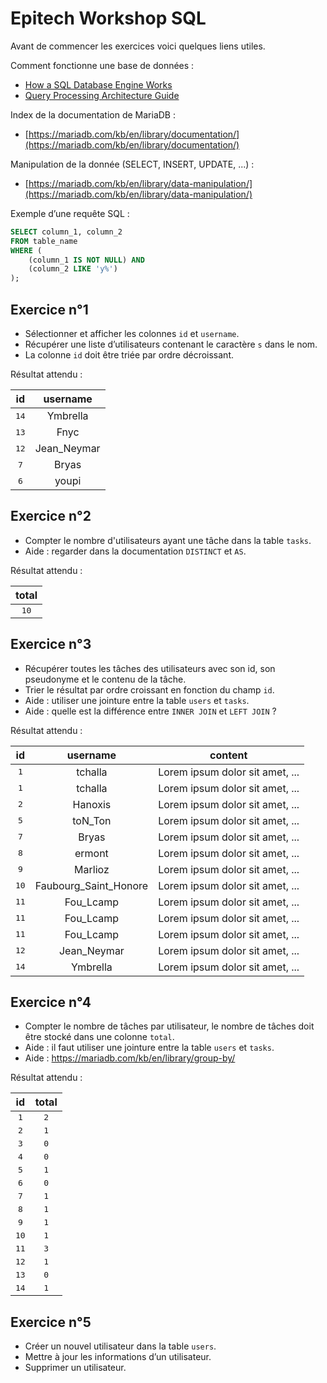 # Epitech Workshop SQL
Avant de commencer les exercices voici quelques liens utiles.

Comment fonctionne une base de données :
- [How a SQL Database Engine Works](https://medium.com/@grepdennis/how-a-sql-database-engine-works-c67364e5cdfd)
- [Query Processing Architecture Guide](https://docs.microsoft.com/en-us/sql/relational-databases/query-processing-architecture-guide?view=sql-server-ver15)

Index de la documentation de MariaDB :
- [https://mariadb.com/kb/en/library/documentation/](https://mariadb.com/kb/en/library/documentation/)

Manipulation de la donnée (SELECT, INSERT, UPDATE, ...) :
- [https://mariadb.com/kb/en/library/data-manipulation/](https://mariadb.com/kb/en/library/data-manipulation/)

Exemple d’une requête SQL :
```SQL
SELECT column_1, column_2
FROM table_name
WHERE (
	(column_1 IS NOT NULL) AND
	(column_2 LIKE 'y%')
);
```

## Exercice n°1
- Sélectionner et afficher les colonnes `id` et `username`.
- Récupérer une liste d’utilisateurs contenant le caractère `s` dans le nom.
- La colonne `id` doit être triée par ordre décroissant.

Résultat attendu :

| **id** | **username** |
| :---: | :---: |
| <kbd>14</kbd> | Ymbrella |
| <kbd>13</kbd> | Fnyc |
| <kbd>12</kbd> | Jean_Neymar |
| <kbd>7</kbd> | Bryas |
| <kbd>6</kbd> | youpi |

## Exercice n°2
- Compter le nombre d'utilisateurs ayant une tâche dans la table `tasks`.
- Aide : regarder dans la documentation `DISTINCT` et `AS`.

Résultat attendu :

| **total** |
| :---: |
| <kbd>10</kbd> |

## Exercice n°3
- Récupérer toutes les tâches des utilisateurs avec son id, son pseudonyme et le contenu de la tâche.
- Trier le résultat par ordre croissant en fonction du champ `id`.
- Aide : utiliser une jointure entre la table `users` et `tasks`.
- Aide : quelle est la différence entre `INNER JOIN` et `LEFT JOIN` ?

Résultat attendu :

| **id** | **username** | **content** |
| :---: | :---: | :---: |
| <kbd>1</kbd> | tchalla | Lorem ipsum dolor sit amet, ... |
| <kbd>1</kbd> | tchalla | Lorem ipsum dolor sit amet, ... |
| <kbd>2</kbd> | Hanoxis | Lorem ipsum dolor sit amet, ... |
| <kbd>5</kbd> | toN_Ton | Lorem ipsum dolor sit amet, ... |
| <kbd>7</kbd> | Bryas | Lorem ipsum dolor sit amet, ... |
| <kbd>8</kbd> | ermont | Lorem ipsum dolor sit amet, ... |
| <kbd>9</kbd> | Marlioz | Lorem ipsum dolor sit amet, ... |
| <kbd>10</kbd> | Faubourg_Saint_Honore | Lorem ipsum dolor sit amet, ... |
| <kbd>11</kbd> | Fou_Lcamp | Lorem ipsum dolor sit amet, ... |
| <kbd>11</kbd> | Fou_Lcamp | Lorem ipsum dolor sit amet, ... |
| <kbd>11</kbd> | Fou_Lcamp | Lorem ipsum dolor sit amet, ... |
| <kbd>12</kbd> | Jean_Neymar | Lorem ipsum dolor sit amet, ... |
| <kbd>14</kbd> | Ymbrella | Lorem ipsum dolor sit amet, ... |

## Exercice n°4

- Compter le nombre de tâches par utilisateur, le nombre de tâches doit être stocké dans une colonne `total`.
- Aide : il faut utiliser une jointure entre la table `users` et `tasks`.
- Aide : https://mariadb.com/kb/en/library/group-by/

Résultat attendu :

| **id** | **total** |
| :---: | :---: |
| <kbd>1</kbd> | <kbd>2</kbd> |
| <kbd>2</kbd> | <kbd>1</kbd> |
| <kbd>3</kbd> | <kbd>0</kbd> |
| <kbd>4</kbd> | <kbd>0</kbd> |
| <kbd>5</kbd> | <kbd>1</kbd> |
| <kbd>6</kbd> | <kbd>0</kbd> |
| <kbd>7</kbd> | <kbd>1</kbd> |
| <kbd>8</kbd> | <kbd>1</kbd> |
| <kbd>9</kbd> | <kbd>1</kbd> |
| <kbd>10</kbd> | <kbd>1</kbd> |
| <kbd>11</kbd> | <kbd>3</kbd> |
| <kbd>12</kbd> | <kbd>1</kbd> |
| <kbd>13</kbd> | <kbd>0</kbd> |
| <kbd>14</kbd> | <kbd>1</kbd> |

## Exercice n°5
- Créer un nouvel utilisateur dans la table `users`.
- Mettre à jour les informations d’un utilisateur.
- Supprimer un utilisateur.
